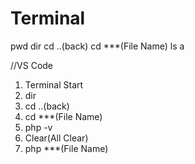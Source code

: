 # Terminal
pwd
dir
cd ..(back)
cd ***(File Name)
ls a




//VS Code
1. Terminal Start
2. dir
3. cd ..(back)
4. cd ***(File Name)
5. php -v
6. Clear(All Clear)
7. php ***(File Name)
